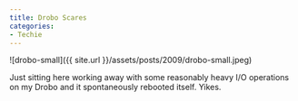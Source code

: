 ```yaml
---
title: Drobo Scares
categories:
- Techie
---
```


![drobo-small]({{ site.url }}/assets/posts/2009/drobo-small.jpeg)

Just sitting here working away with some reasonably heavy I/O operations on my Drobo and it spontaneously rebooted itself. Yikes.
